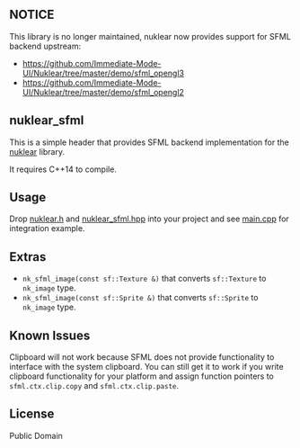## NOTICE
This library is no longer maintained, nuklear now provides support for SFML backend upstream:
* https://github.com/Immediate-Mode-UI/Nuklear/tree/master/demo/sfml_opengl3
* https://github.com/Immediate-Mode-UI/Nuklear/tree/master/demo/sfml_opengl2

## nuklear_sfml
This is a simple header that provides SFML backend implementation for the [nuklear](https://github.com/vurtun/nuklear) library.

It requires C++14 to compile.

## Usage
Drop [nuklear.h](nuklear.h) and [nuklear_sfml.hpp](nuklear_sfml.hpp) into your project and see [main.cpp](main.cpp) for integration example.

## Extras
* `nk_sfml_image(const sf::Texture &)` that converts `sf::Texture` to `nk_image` type.
* `nk_sfml_image(const sf::Sprite &)` that converts `sf::Sprite` to `nk_image` type.

## Known Issues
Clipboard will not work because SFML does not provide functionality to interface with the system clipboard. You can still get it to work if you write clipboard functionality for your platform and assign function pointers to `sfml.ctx.clip.copy` and `sfml.ctx.clip.paste`.

## License
Public Domain
